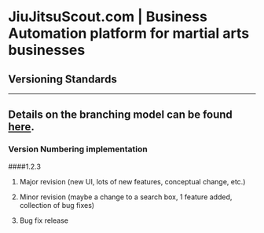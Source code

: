 # JiuJitsuScout.com | Business Automation platform for martial arts businesses

## Versioning Standards
---
Details on the branching model can be found [here](https://nvie.com/posts/a-successful-git-branching-model/).
---
### Version Numbering implementation

####1.2.3

1. Major revision (new UI, lots of new features, conceptual change, etc.)

2. Minor revision (maybe a change to a search box, 1 feature added, collection of bug fixes)

3. Bug fix release
